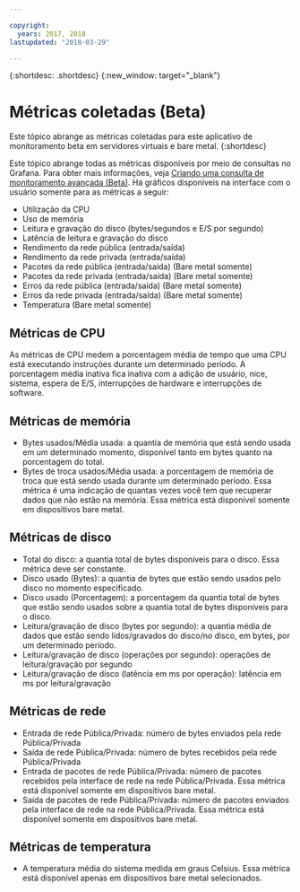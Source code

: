 ```yaml
---

copyright:
  years: 2017, 2018
lastupdated: "2018-03-29"

---
```


{:shortdesc: .shortdesc}
{:new_window: target="_blank"}

# Métricas coletadas (Beta)
Este tópico abrange as métricas coletadas para este aplicativo de monitoramento beta em servidores virtuais e bare metal.
{:shortdesc}

Este tópico abrange todas as métricas disponíveis por meio de consultas no Grafana. Para obter mais informações, veja [Criando uma consulta de monitoramento avançada (Beta)](advanced_query.html). Há gráficos disponíveis na interface com o usuário somente para as métricas a seguir:
* Utilização da CPU
* Uso de memória
* Leitura e gravação do disco (bytes/segundos e E/S por segundo)
* Latência de leitura e gravação do disco
* Rendimento da rede pública (entrada/saída)
* Rendimento da rede privada (entrada/saída)
* Pacotes da rede pública (entrada/saída) (Bare metal somente)
* Pacotes da rede privada (entrada/saída) (Bare metal somente)
* Erros da rede pública (entrada/saída) (Bare metal somente)
* Erros da rede privada (entrada/saída) (Bare metal somente)
* Temperatura (Bare metal somente)


## Métricas de CPU
  As métricas de CPU medem a porcentagem média de tempo que uma CPU está executando instruções durante um determinado período. A porcentagem média inativa fica inativa com a adição de usuário, nice, sistema, espera de E/S, interrupções de hardware e interrupções de software.

## Métricas de memória
* Bytes usados/Média usada: a quantia de memória que está sendo usada em um determinado momento, disponível tanto em bytes quanto na porcentagem do total.
* Bytes de troca usados/Média usada: a porcentagem de memória de troca que está sendo usada durante um determinado período. Essa métrica é uma indicação de quantas vezes você tem que recuperar dados que não estão na memória. Essa métrica está disponível somente em dispositivos bare metal.
  
## Métricas de disco

* Total do disco: a quantia total de bytes disponíveis para o disco. Essa métrica deve ser constante.
* Disco usado (Bytes): a quantia de bytes que estão sendo usados pelo disco no momento especificado.
* Disco usado (Porcentagem): a porcentagem da quantia total de bytes que estão sendo usados sobre a quantia total de bytes disponíveis para o disco.
* Leitura/gravação de disco (bytes por segundo): a quantia média de dados que estão sendo lidos/gravados do disco/no disco, em bytes, por um determinado período.
* Leitura/gravação de disco (operações por segundo): operações de leitura/gravação por segundo
* Leitura/gravação de disco (latência em ms por operação): latência em ms por leitura/gravação

## Métricas de rede

 * Entrada de rede Pública/Privada: número de bytes enviados pela rede Pública/Privada
* Saída de rede Pública/Privada: número de bytes recebidos pela rede Pública/Privada
* Entrada de pacotes de rede Pública/Privada: número de pacotes recebidos pela interface de rede na rede Pública/Privada. Essa métrica está disponível somente em dispositivos bare metal.
* Saída de pacotes de rede Pública/Privada: número de pacotes enviados pela interface de rede na rede Pública/Privada. Essa métrica está disponível somente em dispositivos bare metal.

## Métricas de temperatura
* A temperatura média do sistema medida em graus Celsius. Essa métrica está disponível apenas em dispositivos bare metal selecionados.




